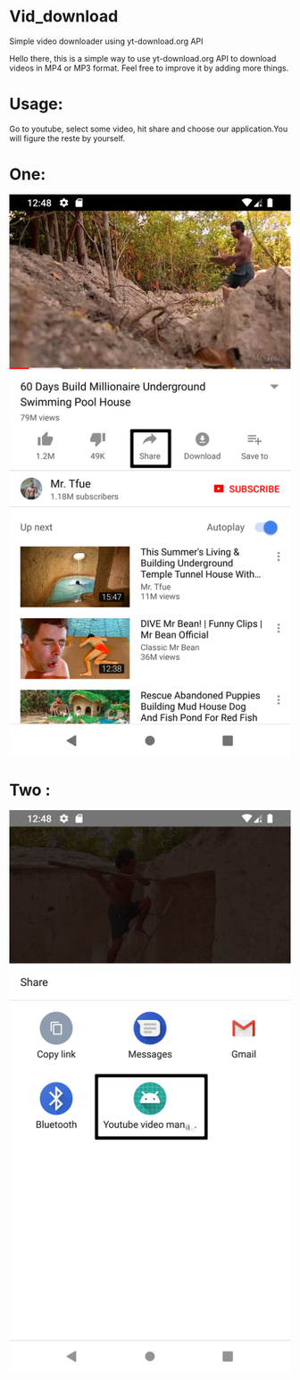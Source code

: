 # Vid_download
Simple video downloader using yt-download.org API

Hello there, this is a simple way to use yt-download.org API to download videos in MP4 or MP3 format.
Feel free to improve it by adding more things.
# Usage:
Go to youtube, select some video, hit share and choose our application.You will figure the reste by yourself.
# One:
![Screenshot](Screenshot_1587901741.png)
# Two :
![Screenshot](Screenshot_1587901731.png)

